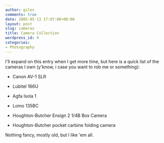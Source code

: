 ```yaml
---
author: giles
comments: true
date: 2005-05-13 17:07:00+00:00
layout: post
slug: cameras
title: Camera Collection
wordpress_id: 9
categories:
- Photography
---
```


I'll expand on this entry when I get more time, but here is a quick list of the cameras I own (y'know, i case you want to rob me or something):





  * Canon AV-1 SLR


  * Lubitel 166U


  * Agfa Isola 1


  * Lomo 135BC


  * Houghton-Butcher Ensign 2 1/4B Box Camera


  * Houghton-Butcher pocket carbine folding camera



Nothing fancy, mostly old, but I like 'em all.
